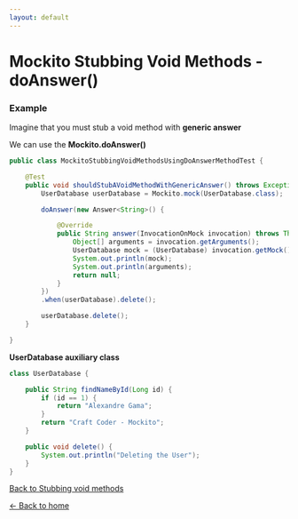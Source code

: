 ```yaml
---
layout: default
---
```


# Mockito Stubbing Void Methods - doAnswer()

### Example

Imagine that you must stub a void method with **generic answer**

We can use the **Mockito.doAnswer()**

```java
public class MockitoStubbingVoidMethodsUsingDoAnswerMethodTest {

	@Test
	public void shouldStubAVoidMethodWithGenericAnswer() throws Exception {
		UserDatabase userDatabase = Mockito.mock(UserDatabase.class);

		doAnswer(new Answer<String>() {

			@Override
			public String answer(InvocationOnMock invocation) throws Throwable {
				Object[] arguments = invocation.getArguments();
				UserDatabase mock = (UserDatabase) invocation.getMock();
				System.out.println(mock);
				System.out.println(arguments);
				return null;
			}
		})
		.when(userDatabase).delete();

		userDatabase.delete();
	}

}
```

**UserDatabase auxiliary class**

```java
class UserDatabase {

	public String findNameById(Long id) {
		if (id == 1) {
			return "Alexandre Gama";
		}
		return "Craft Coder - Mockito";
	}

	public void delete() {
		System.out.println("Deleting the User");
	}
}
```

[Back to Stubbing void methods](stubbing-void-methods)

[<- Back to home](/)
